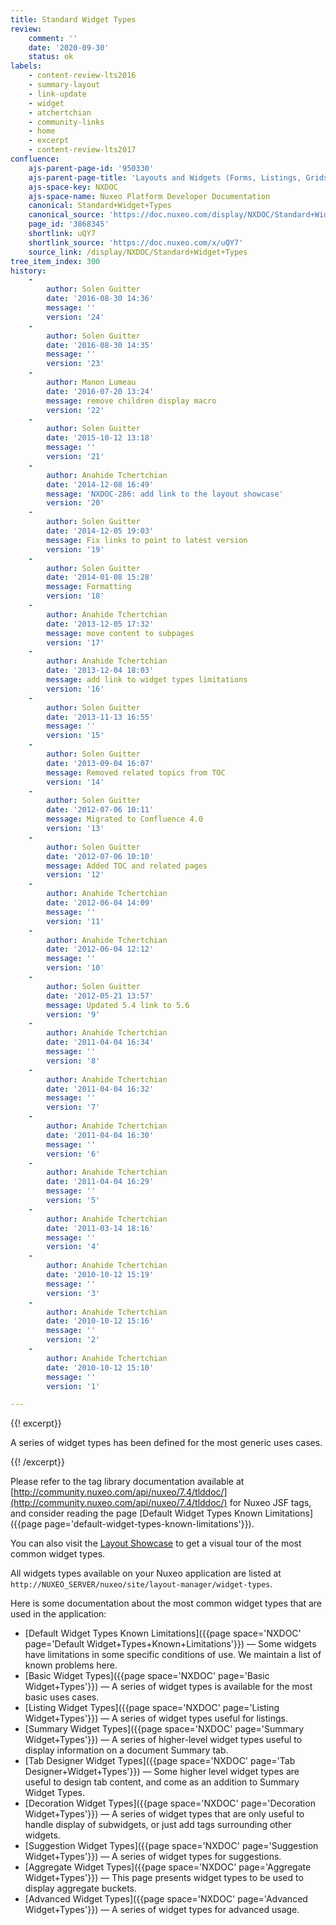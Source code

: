 ```yaml
---
title: Standard Widget Types
review:
    comment: ''
    date: '2020-09-30'
    status: ok
labels:
    - content-review-lts2016
    - summary-layout
    - link-update
    - widget
    - atchertchian
    - community-links
    - home
    - excerpt
    - content-review-lts2017
confluence:
    ajs-parent-page-id: '950330'
    ajs-parent-page-title: 'Layouts and Widgets (Forms, Listings, Grids)'
    ajs-space-key: NXDOC
    ajs-space-name: Nuxeo Platform Developer Documentation
    canonical: Standard+Widget+Types
    canonical_source: 'https://doc.nuxeo.com/display/NXDOC/Standard+Widget+Types'
    page_id: '3868345'
    shortlink: uQY7
    shortlink_source: 'https://doc.nuxeo.com/x/uQY7'
    source_link: /display/NXDOC/Standard+Widget+Types
tree_item_index: 300
history:
    -
        author: Solen Guitter
        date: '2016-08-30 14:36'
        message: ''
        version: '24'
    -
        author: Solen Guitter
        date: '2016-08-30 14:35'
        message: ''
        version: '23'
    -
        author: Manon Lumeau
        date: '2016-07-20 13:24'
        message: remove children display macro
        version: '22'
    -
        author: Solen Guitter
        date: '2015-10-12 13:18'
        message: ''
        version: '21'
    -
        author: Anahide Tchertchian
        date: '2014-12-08 16:49'
        message: 'NXDOC-286: add link to the layout showcase'
        version: '20'
    -
        author: Solen Guitter
        date: '2014-12-05 19:03'
        message: Fix links to point to latest version
        version: '19'
    -
        author: Solen Guitter
        date: '2014-01-08 15:28'
        message: Formatting
        version: '18'
    -
        author: Anahide Tchertchian
        date: '2013-12-05 17:32'
        message: move content to subpages
        version: '17'
    -
        author: Anahide Tchertchian
        date: '2013-12-04 18:03'
        message: add link to widget types limitations
        version: '16'
    -
        author: Solen Guitter
        date: '2013-11-13 16:55'
        message: ''
        version: '15'
    -
        author: Solen Guitter
        date: '2013-09-04 16:07'
        message: Removed related topics from TOC
        version: '14'
    -
        author: Solen Guitter
        date: '2012-07-06 10:11'
        message: Migrated to Confluence 4.0
        version: '13'
    -
        author: Solen Guitter
        date: '2012-07-06 10:10'
        message: Added TOC and related pages
        version: '12'
    -
        author: Anahide Tchertchian
        date: '2012-06-04 14:09'
        message: ''
        version: '11'
    -
        author: Anahide Tchertchian
        date: '2012-06-04 12:12'
        message: ''
        version: '10'
    -
        author: Solen Guitter
        date: '2012-05-21 13:57'
        message: Updated 5.4 link to 5.6
        version: '9'
    -
        author: Anahide Tchertchian
        date: '2011-04-04 16:34'
        message: ''
        version: '8'
    -
        author: Anahide Tchertchian
        date: '2011-04-04 16:32'
        message: ''
        version: '7'
    -
        author: Anahide Tchertchian
        date: '2011-04-04 16:30'
        message: ''
        version: '6'
    -
        author: Anahide Tchertchian
        date: '2011-04-04 16:29'
        message: ''
        version: '5'
    -
        author: Anahide Tchertchian
        date: '2011-03-14 18:16'
        message: ''
        version: '4'
    -
        author: Anahide Tchertchian
        date: '2010-10-12 15:19'
        message: ''
        version: '3'
    -
        author: Anahide Tchertchian
        date: '2010-10-12 15:16'
        message: ''
        version: '2'
    -
        author: Anahide Tchertchian
        date: '2010-10-12 15:10'
        message: ''
        version: '1'

---
```

{{! excerpt}}

A series of widget types has been defined for the most generic uses cases.

{{! /excerpt}}

Please refer to the tag library documentation available at [http://community.nuxeo.com/api/nuxeo/7.4/tlddoc/](http://community.nuxeo.com/api/nuxeo/7.4/tlddoc/) for Nuxeo JSF tags, and consider reading the page [Default Widget Types Known Limitations]({{page page='default-widget-types-known-limitations'}}).

You can also visit the [Layout Showcase](http://showcase.nuxeo.com/nuxeo/layoutDemo) to get a visual tour of the most common widget types.

All widgets types available on your Nuxeo application are listed at `http://NUXEO_SERVER/nuxeo/site/layout-manager/widget-types`.

Here is some documentation about the most common widget types that are used in the application:

*   [Default Widget Types Known Limitations]({{page space='NXDOC' page='Default Widget+Types+Known+Limitations'}})&nbsp;&mdash;&nbsp;<span class="smalltext">Some widgets have limitations in some specific conditions of use. We maintain a list of known problems here.</span>
*   [Basic Widget Types]({{page space='NXDOC' page='Basic Widget+Types'}})&nbsp;&mdash;&nbsp;<span class="smalltext">A series of widget types is available for the most basic uses cases.</span>
*   [Listing Widget Types]({{page space='NXDOC' page='Listing Widget+Types'}})&nbsp;&mdash;&nbsp;<span class="smalltext">A series of widget types useful for listings.</span>
*   [Summary Widget Types]({{page space='NXDOC' page='Summary Widget+Types'}})&nbsp;&mdash;&nbsp;<span class="smalltext">A series of higher-level widget types useful to display information on a document Summary tab.</span>
*   [Tab Designer Widget Types]({{page space='NXDOC' page='Tab Designer+Widget+Types'}})&nbsp;&mdash;&nbsp;<span class="smalltext">Some higher level widget types are useful to design tab content, and come as an addition to Summary Widget Types.</span>
*   [Decoration Widget Types]({{page space='NXDOC' page='Decoration Widget+Types'}})&nbsp;&mdash;&nbsp;<span class="smalltext">A series of widget types that are only useful to handle display of subwidgets, or just add tags surrounding other widgets.</span>
*   [Suggestion Widget Types]({{page space='NXDOC' page='Suggestion Widget+Types'}})&nbsp;&mdash;&nbsp;<span class="smalltext">A series of widget types for suggestions.</span>
*   [Aggregate Widget Types]({{page space='NXDOC' page='Aggregate Widget+Types'}})&nbsp;&mdash;&nbsp;<span class="smalltext">This page presents widget types to be used to display aggregate buckets.</span>
*   [Advanced Widget Types]({{page space='NXDOC' page='Advanced Widget+Types'}})&nbsp;&mdash;&nbsp;<span class="smalltext">A series of widget types for advanced usage.</span>

&nbsp;

